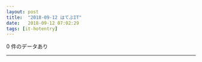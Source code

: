 ```yaml
---
layout: post
title:  "2018-09-12 はてぶIT"
date:   2018-09-12 07:02:29
tags: [it-hotentry]
---
```

0 件のデータあり

<hr>
